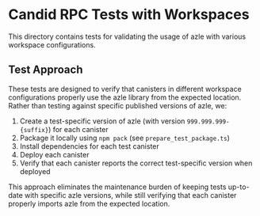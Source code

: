 # Candid RPC Tests with Workspaces

This directory contains tests for validating the usage of azle with various workspace configurations.

## Test Approach

These tests are designed to verify that canisters in different workspace configurations properly use the azle library from the expected location. Rather than testing against specific published versions of azle, we:

1. Create a test-specific version of azle (with version `999.999.999-{suffix}`) for each canister
2. Package it locally using `npm pack` (see `prepare_test_package.ts`)
3. Install dependencies for each test canister
4. Deploy each canister
5. Verify that each canister reports the correct test-specific version when deployed

This approach eliminates the maintenance burden of keeping tests up-to-date with specific azle versions, while still verifying that each canister properly imports azle from the expected location.
